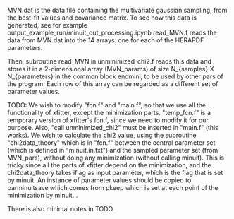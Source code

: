 MVN.dat is the data file containing the multivariate gaussian sampling, from the best-fit values and covariance matrix.
To see how this data is generated, see for example output_example_run/minuit_out_processing.ipynb
read_MVN.f reads the data from MVN.dat into the 14 arrays: one for each of the HERAPDF parameters.

Then, subroutine read_MVN in unminimized_chi2.f reads this data and stores it in a 2-dimensional array (MVN_params) of size N_{samples} X N_{parameters} in the common block endmini, to be used by other pars of the program. Each row of this array can be regarded as a different set of parameter values. 


TODO: We wish to modify "fcn.f" and "main.f", so that we use all the functionality of xfitter, except the minimization parts. "temp_fcn.f" is a temporary version of xfitter's fcn.f, since we need to modify it for our purpose. Also, "call unminimized_chi2" must be inserted in "main.f" (this works). We wish to calculate the chi2 value, using the subroutine "chi2data_theory" which is in "fcn.f" between the central parameter set (which is defined in "minuit.in.txt") and the sampled parameter set (from MVN_pars), without doing any minimization (without calling minuit). This is tricky since all the parts of xfitter depend on the minimization, and the chi2data_theory takes iflag as input parameter, which is the flag that is set by minuit. An instance of parameter values should be copied to parminuitsave which comes from pkeep which is set at each point of the minimization by minuit...

There is also minimal notes in TODO.
